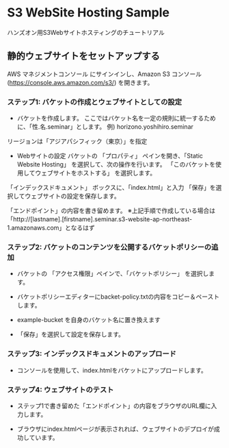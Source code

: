 S3 WebSite Hosting Sample
====

ハンズオン用S3Webサイトホスティングのチュートリアル

## 静的ウェブサイトをセットアップする

AWS マネジメントコンソール にサインインし、Amazon S3 コンソール (https://console.aws.amazon.com/s3/) を開きます。

### ステップ1: バケットの作成とウェブサイトとしての設定

+ バケットを作成します。
ここではバケット名を一定の規則に統一するために、「性.名.seminar」とします。
例) horizono.yoshihiro.seminar

リージョンは「アジアパシフィック（東京）」を指定

+ Webサイトの設定
バケットの 「プロパティ」 ペインを開き、「Static Website Hosting」 を選択して、次の操作を行います。
「このバケットを使用してウェブサイトをホストする」 を選択します。

「インデックスドキュメント」 ボックスに、「index.html」と入力
「保存」を選択してウェブサイトの設定を保存します。

「エンドポイント」の内容を書き留めます。
※上記手順で作成している場合は「http://[lastname].[firstname].seminar.s3-website-ap-northeast-1.amazonaws.com」となるはず

### ステップ2: バケットのコンテンツを公開するバケットポリシーの追加

+ バケットの 「アクセス権限」ペインで、「バケットポリシー」 を選択します。

+ バケットポリシーエディターにbacket-policy.txtの内容をコピー＆ペーストします。

+ example-bucket を自身のバケット名に置き換えます

+ 「保存」を選択して設定を保存します。

### ステップ3: インデックスドキュメントのアップロード

+ コンソールを使用して、index.htmlをバケットにアップロードします。

### ステップ4: ウェブサイトのテスト

+ ステップ1で書き留めた「エンドポイント」の内容をブラウザのURL欄に入力します。

+ ブラウザにindex.htmlページが表示されれば、ウェブサイトのデプロイが成功しています。
